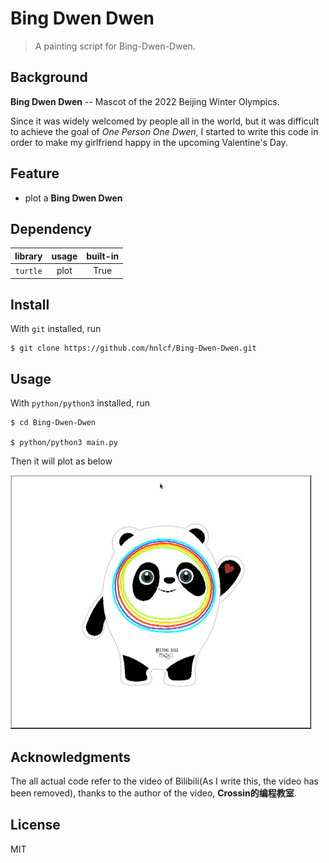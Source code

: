 # Bing Dwen Dwen

> A painting script for Bing-Dwen-Dwen. 

## Background

**Bing Dwen Dwen** -- Mascot of the 2022 Beijing Winter Olympics.

Since it was widely welcomed by people all in the world, but it was difficult to achieve the goal of *One Person One Dwen*, I started to write this code in order to make my girlfriend happy in the upcoming Valentine's Day.

## Feature

- plot a **Bing Dwen Dwen**

## Dependency

|library|usage|built-in|
|:---:|:---:|:---:|
|`turtle`|plot|True|

## Install

With `git` installed, run

```shell
$ git clone https://github.com/hnlcf/Bing-Dwen-Dwen.git
```

## Usage

With `python/python3` installed, run

```shell
$ cd Bing-Dwen-Dwen

$ python/python3 main.py
```

Then it will plot as below

<img src="./image/bing-dwen-dwen.png" alt="Bing Dwen Dwen" width="481" height="406" />

## Acknowledgments

The all actual code refer to the video of Bilibili(As I write this, the video has been removed), thanks to the author of the video, **Crossin的编程教室**.

## License

MIT
